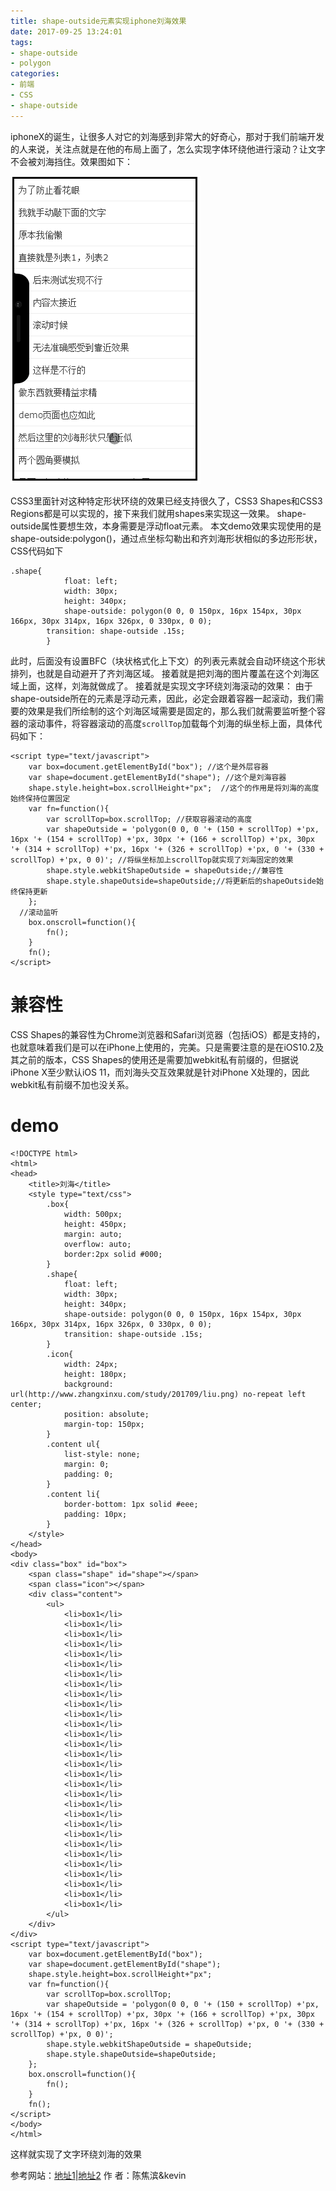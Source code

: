 ```yaml
---
title: shape-outside元素实现iphone刘海效果
date: 2017-09-25 13:24:01
tags: 
- shape-outside
- polygon
categories:
- 前端
- CSS
- shape-outside
---
```

iphoneX的诞生，让很多人对它的刘海感到非常大的好奇心，那对于我们前端开发的人来说，关注点就是在他的布局上面了，怎么实现字体环绕他进行滚动？让文字不会被刘海挡住。效果图如下：

![image](https://raw.githubusercontent.com/chenjiaobin/chenjiaobin.github.io/Source/themes/raytaylorism/source/css/images/shape.gif)

CSS3里面针对这种特定形状环绕的效果已经支持很久了，CSS3 Shapes和CSS3 Regions都是可以实现的，接下来我们就用shapes来实现这一效果。
shape-outside属性要想生效，本身需要是浮动float元素。
本文demo效果实现使用的是shape-outside:polygon()，通过点坐标勾勒出和齐刘海形状相似的多边形形状，CSS代码如下
```
.shape{
			float: left;
			width: 30px;
			height: 340px;
			shape-outside: polygon(0 0, 0 150px, 16px 154px, 30px 166px, 30px 314px, 16px 326px, 0 330px, 0 0);
    	transition: shape-outside .15s;
		}
```
此时，后面没有设置BFC（块状格式化上下文）的列表元素就会自动环绕这个形状排列，也就是自动避开了齐刘海区域。
接着就是把刘海的图片覆盖在这个刘海区域上面，这样，刘海就做成了。
接着就是实现文字环绕刘海滚动的效果：
由于shape-outside所在的元素是浮动元素，因此，必定会跟着容器一起滚动，我们需要的效果是我们所绘制的这个刘海区域需要是固定的，那么我们就需要监听整个容器的滚动事件，将容器滚动的高度`scrollTop`加载每个刘海的纵坐标上面，具体代码如下：
```
<script type="text/javascript">
	var box=document.getElementById("box"); //这个是外层容器
	var shape=document.getElementById("shape"); //这个是刘海容器
	shape.style.height=box.scrollHeight+"px";  //这个的作用是将刘海的高度始终保持位置固定
	var fn=function(){
		var scrollTop=box.scrollTop; //获取容器滚动的高度
		var shapeOutside = 'polygon(0 0, 0 '+ (150 + scrollTop) +'px, 16px '+ (154 + scrollTop) +'px, 30px '+ (166 + scrollTop) +'px, 30px '+ (314 + scrollTop) +'px, 16px '+ (326 + scrollTop) +'px, 0 '+ (330 + scrollTop) +'px, 0 0)'; //将纵坐标加上scrollTop就实现了刘海固定的效果
		shape.style.webkitShapeOutside = shapeOutside;//兼容性
		shape.style.shapeOutside=shapeOutside;//将更新后的shapeOutside始终保持更新
	};
  //滚动监听
	box.onscroll=function(){
		fn(); 
	}
	fn();
</script>
```
# 兼容性
CSS Shapes的兼容性为Chrome浏览器和Safari浏览器（包括iOS）都是支持的，也就意味着我们是可以在iPhone上使用的，完美。只是需要注意的是在iOS10.2及其之前的版本，CSS Shapes的使用还是需要加webkit私有前缀的，但据说iPhone X至少默认iOS 11，而刘海头交互效果就是针对iPhone X处理的，因此webkit私有前缀不加也没关系。
# demo
```
<!DOCTYPE html>
<html>
<head>
	<title>刘海</title>
	<style type="text/css">
		.box{
			width: 500px;
			height: 450px;
			margin: auto;
			overflow: auto;
			border:2px solid #000;
		}
		.shape{
			float: left;
			width: 30px;
			height: 340px;
			shape-outside: polygon(0 0, 0 150px, 16px 154px, 30px 166px, 30px 314px, 16px 326px, 0 330px, 0 0);
    		transition: shape-outside .15s;
		}
		.icon{
			width: 24px;
			height: 180px;
			background: url(http://www.zhangxinxu.com/study/201709/liu.png) no-repeat left center;
			position: absolute;
			margin-top: 150px;
		}
		.content ul{
			list-style: none;
			margin: 0;
			padding: 0;
		}
		.content li{
			border-bottom: 1px solid #eee;
			padding: 10px;
		}
	</style>
</head>
<body>
<div class="box" id="box">
	<span class="shape" id="shape"></span>
	<span class="icon"></span>
	<div class="content">
		<ul>
			<li>box1</li>
			<li>box1</li>
			<li>box1</li>
			<li>box1</li>
			<li>box1</li>
			<li>box1</li>
			<li>box1</li>
			<li>box1</li>
			<li>box1</li>
			<li>box1</li>
			<li>box1</li>
			<li>box1</li>
			<li>box1</li>
			<li>box1</li>
			<li>box1</li>
			<li>box1</li>
			<li>box1</li>
			<li>box1</li>
			<li>box1</li>
			<li>box1</li>
			<li>box1</li>
			<li>box1</li>
			<li>box1</li>
			<li>box1</li>
			<li>box1</li>
			<li>box1</li>
			<li>box1</li>
			<li>box1</li>
			<li>box1</li>
			<li>box1</li>
		</ul>
	</div>
</div>
<script type="text/javascript">
	var box=document.getElementById("box");
	var shape=document.getElementById("shape");
	shape.style.height=box.scrollHeight+"px";
	var fn=function(){
		var scrollTop=box.scrollTop;
		var shapeOutside = 'polygon(0 0, 0 '+ (150 + scrollTop) +'px, 16px '+ (154 + scrollTop) +'px, 30px '+ (166 + scrollTop) +'px, 30px '+ (314 + scrollTop) +'px, 16px '+ (326 + scrollTop) +'px, 0 '+ (330 + scrollTop) +'px, 0 0)';
		shape.style.webkitShapeOutside = shapeOutside;
		shape.style.shapeOutside=shapeOutside;
	};
	box.onscroll=function(){
		fn();
	}
	fn();
</script>
</body>
</html>
```
这样就实现了文字环绕刘海的效果

参考网站：[地址1](http://www.zhangxinxu.com/wordpress/2017/09/css-shapes-outside-iphone-x-head/)|[地址2](http://mp.weixin.qq.com/s?__biz=MjM5MTA1MjAxMQ==&mid=2651226995&idx=1&sn=502119ff834717266d738fcbda8f6af7&chksm=bd495af78a3ed3e127c9a186afe3bf9587a8c4b1dc4c1f11a936f31280ea5771c0d8cd21a949&scene=0#rd)
作 者：陈焦滨&kevin
